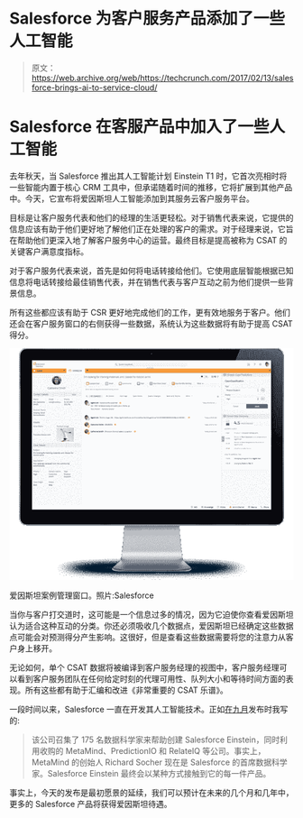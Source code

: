 # Salesforce 为客户服务产品添加了一些人工智能

> 原文：<https://web.archive.org/web/https://techcrunch.com/2017/02/13/salesforce-brings-ai-to-service-cloud/>

# Salesforce 在客服产品中加入了一些人工智能

去年秋天，当 Salesforce 推出其人工智能计划 Einstein T1 时，它首次亮相时将一些智能内置于核心 CRM 工具中，但承诺随着时间的推移，它将扩展到其他产品中。今天，它宣布将爱因斯坦人工智能添加到其服务云客户服务平台。

目标是让客户服务代表和他们的经理的生活更轻松。对于销售代表来说，它提供的信息应该有助于他们更好地了解他们正在处理的客户的需求。对于经理来说，它旨在帮助他们更深入地了解客户服务中心的运营。最终目标是提高被称为 CSAT 的关键客户满意度指标。

对于客户服务代表来说，首先是如何将电话转接给他们。它使用底层智能根据已知信息将电话转接给最佳销售代表，并在销售代表与客户互动之前为他们提供一些背景信息。

所有这些都应该有助于 CSR 更好地完成他们的工作，更有效地服务于客户。他们还会在客户服务窗口的右侧获得一些数据，系统认为这些数据将有助于提高 CSAT 得分。

![einstein-case-management](img/975874d336313a703b7a86842b7f8988.png)

爱因斯坦案例管理窗口。照片:Salesforce

当你与客户打交道时，这可能是一个信息过多的情况，因为它迫使你查看爱因斯坦认为适合这种互动的分类。你还必须吸收几个数据点，爱因斯坦已经确定这些数据点可能会对预测得分产生影响。这很好，但是查看这些数据需要将您的注意力从客户身上移开。

无论如何，单个 CSAT 数据将被编译到客户服务经理的视图中，客户服务经理可以看到客户服务团队在任何给定时刻的代理可用性、队列大小和等待时间方面的表现。所有这些都有助于汇编和改进《非常重要的 CSAT 乐谱》。

一段时间以来，Salesforce 一直在开发其人工智能技术。正如[在九月](https://web.archive.org/web/20230321122905/https://techcrunch.com/2016/09/18/salesforce-turns-its-attention-to-artificial-intelligence-with-salesforce-einstein/)发布时我写的:

> 该公司召集了 175 名数据科学家来帮助创建 Salesforce Einstein，同时利用收购的 MetaMind、PredictionIO 和 RelateIQ 等公司。事实上，MetaMind 的创始人 Richard Socher 现在是 Salesforce 的首席数据科学家。Salesforce Einstein 最终会以某种方式接触到它的每一件产品。

事实上，今天的发布是最初愿景的延续，我们可以预计在未来的几个月和几年中，更多的 Salesforce 产品将获得爱因斯坦待遇。